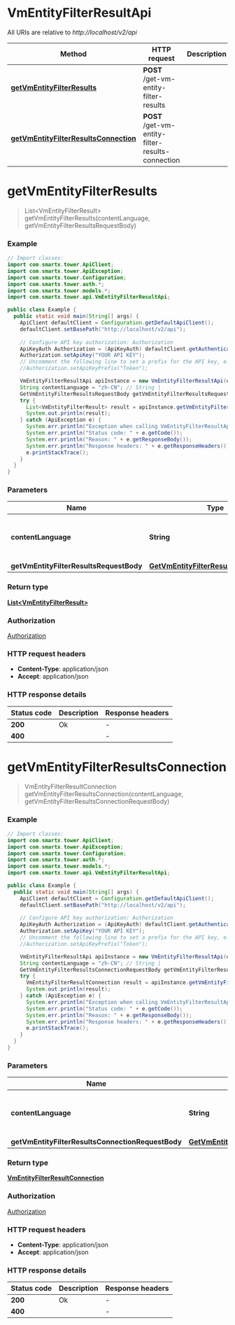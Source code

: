 # VmEntityFilterResultApi

All URIs are relative to *http://localhost/v2/api*

Method | HTTP request | Description
------------- | ------------- | -------------
[**getVmEntityFilterResults**](VmEntityFilterResultApi.md#getVmEntityFilterResults) | **POST** /get-vm-entity-filter-results | 
[**getVmEntityFilterResultsConnection**](VmEntityFilterResultApi.md#getVmEntityFilterResultsConnection) | **POST** /get-vm-entity-filter-results-connection | 


<a name="getVmEntityFilterResults"></a>
# **getVmEntityFilterResults**
> List&lt;VmEntityFilterResult&gt; getVmEntityFilterResults(contentLanguage, getVmEntityFilterResultsRequestBody)



### Example
```java
// Import classes:
import com.smartx.tower.ApiClient;
import com.smartx.tower.ApiException;
import com.smartx.tower.Configuration;
import com.smartx.tower.auth.*;
import com.smartx.tower.models.*;
import com.smartx.tower.api.VmEntityFilterResultApi;

public class Example {
  public static void main(String[] args) {
    ApiClient defaultClient = Configuration.getDefaultApiClient();
    defaultClient.setBasePath("http://localhost/v2/api");
    
    // Configure API key authorization: Authorization
    ApiKeyAuth Authorization = (ApiKeyAuth) defaultClient.getAuthentication("Authorization");
    Authorization.setApiKey("YOUR API KEY");
    // Uncomment the following line to set a prefix for the API key, e.g. "Token" (defaults to null)
    //Authorization.setApiKeyPrefix("Token");

    VmEntityFilterResultApi apiInstance = new VmEntityFilterResultApi(defaultClient);
    String contentLanguage = "zh-CN"; // String | 
    GetVmEntityFilterResultsRequestBody getVmEntityFilterResultsRequestBody = new GetVmEntityFilterResultsRequestBody(); // GetVmEntityFilterResultsRequestBody | 
    try {
      List<VmEntityFilterResult> result = apiInstance.getVmEntityFilterResults(contentLanguage, getVmEntityFilterResultsRequestBody);
      System.out.println(result);
    } catch (ApiException e) {
      System.err.println("Exception when calling VmEntityFilterResultApi#getVmEntityFilterResults");
      System.err.println("Status code: " + e.getCode());
      System.err.println("Reason: " + e.getResponseBody());
      System.err.println("Response headers: " + e.getResponseHeaders());
      e.printStackTrace();
    }
  }
}
```

### Parameters

Name | Type | Description  | Notes
------------- | ------------- | ------------- | -------------
 **contentLanguage** | **String**|  | [enum: zh-CN, en-US]
 **getVmEntityFilterResultsRequestBody** | [**GetVmEntityFilterResultsRequestBody**](GetVmEntityFilterResultsRequestBody.md)|  |

### Return type

[**List&lt;VmEntityFilterResult&gt;**](VmEntityFilterResult.md)

### Authorization

[Authorization](../README.md#Authorization)

### HTTP request headers

 - **Content-Type**: application/json
 - **Accept**: application/json

### HTTP response details
| Status code | Description | Response headers |
|-------------|-------------|------------------|
**200** | Ok |  -  |
**400** |  |  -  |

<a name="getVmEntityFilterResultsConnection"></a>
# **getVmEntityFilterResultsConnection**
> VmEntityFilterResultConnection getVmEntityFilterResultsConnection(contentLanguage, getVmEntityFilterResultsConnectionRequestBody)



### Example
```java
// Import classes:
import com.smartx.tower.ApiClient;
import com.smartx.tower.ApiException;
import com.smartx.tower.Configuration;
import com.smartx.tower.auth.*;
import com.smartx.tower.models.*;
import com.smartx.tower.api.VmEntityFilterResultApi;

public class Example {
  public static void main(String[] args) {
    ApiClient defaultClient = Configuration.getDefaultApiClient();
    defaultClient.setBasePath("http://localhost/v2/api");
    
    // Configure API key authorization: Authorization
    ApiKeyAuth Authorization = (ApiKeyAuth) defaultClient.getAuthentication("Authorization");
    Authorization.setApiKey("YOUR API KEY");
    // Uncomment the following line to set a prefix for the API key, e.g. "Token" (defaults to null)
    //Authorization.setApiKeyPrefix("Token");

    VmEntityFilterResultApi apiInstance = new VmEntityFilterResultApi(defaultClient);
    String contentLanguage = "zh-CN"; // String | 
    GetVmEntityFilterResultsConnectionRequestBody getVmEntityFilterResultsConnectionRequestBody = new GetVmEntityFilterResultsConnectionRequestBody(); // GetVmEntityFilterResultsConnectionRequestBody | 
    try {
      VmEntityFilterResultConnection result = apiInstance.getVmEntityFilterResultsConnection(contentLanguage, getVmEntityFilterResultsConnectionRequestBody);
      System.out.println(result);
    } catch (ApiException e) {
      System.err.println("Exception when calling VmEntityFilterResultApi#getVmEntityFilterResultsConnection");
      System.err.println("Status code: " + e.getCode());
      System.err.println("Reason: " + e.getResponseBody());
      System.err.println("Response headers: " + e.getResponseHeaders());
      e.printStackTrace();
    }
  }
}
```

### Parameters

Name | Type | Description  | Notes
------------- | ------------- | ------------- | -------------
 **contentLanguage** | **String**|  | [enum: zh-CN, en-US]
 **getVmEntityFilterResultsConnectionRequestBody** | [**GetVmEntityFilterResultsConnectionRequestBody**](GetVmEntityFilterResultsConnectionRequestBody.md)|  |

### Return type

[**VmEntityFilterResultConnection**](VmEntityFilterResultConnection.md)

### Authorization

[Authorization](../README.md#Authorization)

### HTTP request headers

 - **Content-Type**: application/json
 - **Accept**: application/json

### HTTP response details
| Status code | Description | Response headers |
|-------------|-------------|------------------|
**200** | Ok |  -  |
**400** |  |  -  |

